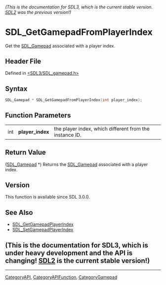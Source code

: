 ###### (This is the documentation for SDL3, which is the current stable version. [SDL2](https://wiki.libsdl.org/SDL2/) was the previous version!)
# SDL_GetGamepadFromPlayerIndex

Get the [SDL_Gamepad](SDL_Gamepad) associated with a player index.

## Header File

Defined in [<SDL3/SDL_gamepad.h>](https://github.com/libsdl-org/SDL/blob/main/include/SDL3/SDL_gamepad.h)

## Syntax

```c
SDL_Gamepad * SDL_GetGamepadFromPlayerIndex(int player_index);
```

## Function Parameters

|     |                  |                                                         |
| --- | ---------------- | ------------------------------------------------------- |
| int | **player_index** | the player index, which different from the instance ID. |

## Return Value

([SDL_Gamepad](SDL_Gamepad) *) Returns the [SDL_Gamepad](SDL_Gamepad)
associated with a player index.

## Version

This function is available since SDL 3.0.0.

## See Also

- [SDL_GetGamepadPlayerIndex](SDL_GetGamepadPlayerIndex)
- [SDL_SetGamepadPlayerIndex](SDL_SetGamepadPlayerIndex)


## (This is the documentation for SDL3, which is under heavy development and the API is changing! [SDL2](https://wiki.libsdl.org/SDL2/) is the current stable version!)



----
[CategoryAPI](CategoryAPI), [CategoryAPIFunction](CategoryAPIFunction), [CategoryGamepad](CategoryGamepad)

